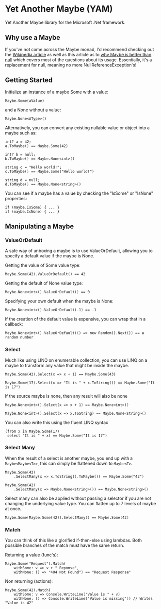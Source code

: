 Yet Another Maybe (YAM)
===========

Yet Another Maybe library for the Microsoft .Net framework.

Why use a Maybe
------------------

If you've not come across the Maybe monad, I'd recommend checking out the [Wikipedia article](http://en.wikipedia.org/wiki/Monad_(functional_programming)#The_Maybe_monad) as well as this article as to [why Maybe is better than null](http://nickknowlson.com/blog/2013/04/16/why-maybe-is-better-than-null/) which covers most of the questions about its usage. Essentially, it's a replacement for null, meaning no more NullReferenceException's!

Getting Started
---------------

Initialize an instance of a maybe Some with a value:

    Maybe.Some(aValue)

and a None without a value:

    Maybe.None<AType>()

Alternatively, you can convert any existing nullable value or object into a maybe such as:

    int? a = 42;
    a.ToMaybe() == Maybe.Some(42)

    int? b = null;
    b.ToMaybe() == Maybe.None<int>()

    string c = "Hello world!";
    c.ToMaybe() == Maybe.Some("Hello world!")

    string d = null;
    d.ToMaybe() == Maybe.None<string>()

You can see if a maybe has a value by checking the "IsSome" or "IsNone" properties:

    if (maybe.IsSome) { ... }
    if (maybe.IsNone) { ... }

Manipulating a Maybe
-----------------------

### ValueOrDefault

A safe way of unboxing a maybe is to use ValueOrDefault, allowing you to specify a default value if the maybe is None.

Getting the value of Some value type:

    Maybe.Some(42).ValueOrDefault() == 42

Getting the default of None value type:
    
    Maybe.None<int>().ValueOrDefault() == 0

Specifying your own default when the maybe is None:

    Maybe.None<int>().ValueOrDefault(-1) == -1

If the creation of the default value is expensive, you can wrap that in a callback:

    Maybe.None<int>().ValueOrDefault(() => new Random().Next()) == a random number

### Select

Much like using LINQ on enumerable collection, you can use LINQ on a maybe to transform any value that might be inside the maybe.

    Maybe.Some(42).Select(x => x + 1) == Maybe.Some(43)

    Maybe.Some(17).Select(x => "It is " + x.ToString()) == Maybe.Some("It is 17")

If the source maybe is none, then any result will also be none

    Maybe.None<int>().Select(x => x + 1) == Maybe.None<int>()

    Maybe.None<int>().Select(x => x.ToString) == Maybe.None<string>()

You can also write this using the fluent LINQ syntax

    (from x in Maybe.Some(17)
     select "It is " + x) == Maybe.Some("It is 17")

### Select Many

When the result of a select is another maybe, you end up with a `Maybe<Maybe<T>>`, this can simply be flattened down to `Maybe<T>`.

    Maybe.Some(42)
        .SelectMany(x => x.ToString().ToMaybe()) == Maybe.Some("42")

    Maybe.Some(42)
        .SelectMany(x => Maybe.None<string>()) == Maybe.None<string>()

Select many can also be applied without passing a selector if you are not changing the underlying value type. You can flatten up to 7 levels of maybe at once.

    Maybe.Some(Maybe.Some(42)).SelectMany() == Maybe.Some(42)

### Match

You can think of this like a glorified if-then-else using lambdas. Both possible branches of the match must have the same return.

Returning a value (func's):

    Maybe.Some("Request").Match(
        withSome: v => v + " Reponse",
        withNone: () => "404 Not Found") == "Request Response"

Non returning (actions):

    Maybe.Some(42).Match(
        withSome: v => Console.WriteLine("Value is " + v)
        withNone: () => Console.WriteLine("Value is missing")) // Writes "Value is 42"
